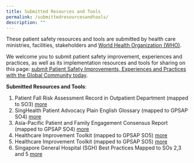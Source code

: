 ```yaml
---
title: Submitted Resources and Tools
permalink: /submittedresourcesandtools/
description: ""
---
```

These patient safety resources and tools are submitted by health care ministries, facilities, stakeholders and [World Health Organization (WHO)](https://www.who.int/).

We welcome you to submit patient safety improvement, experiences and practices, as well as its implementation resources and tools for sharing on this page: 
[submit Patient Safety Improvements, Experiences and Practices with the Global Community today](https://form.gov.sg/64631e5f0fbfe400126c8e0d).

**Submitted Resources and Tools**:
1. Patient Fall Risk Assessment Record in Outpatient Department (mapped to SO3) [more ](/tools-and-resources/tools-and-resources/pfrar/)
2. SingHealth Patient Advocacy Plain English Glossary (mapped to GPSAP SO4) [more](/tools-and-resources/tools-and-resources/plainenglishglossary/)
3. Asia-Pacific Patient and Family Engagement Consensus Report (mapped to GPSAP SO4) [more](/tools-and-resources/tools-and-resources/patientfamilyconsensus/)
4. Healthcare Improvement Toolkit (mapped to GPSAP SO5) [more](/tools-and-resources/tools-and-resources/improvementtoolkit/)
5. Healthcare Improvement Toolkit (mapped to GPSAP SO5) [more](/tools-and-resources/tools-and-resources/improvementtoolkit/)
6. Singapore General Hospital (SGH) Best Practices Mapped to SOs 2,3 and 5 [more](/resources-and-tools/tools-and-resources/sghbestpracticesso235/)